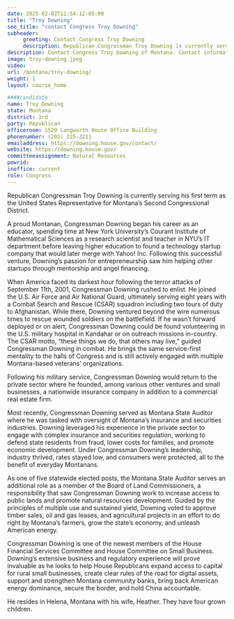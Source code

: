 ```yaml
---
date: 2025-02-02T11:54:12-05:00
title: "Troy Downing"
seo_title: "contact Congress Troy Downing"
subheader:
     greeting: Contact Congress Troy Downing
     description: Republican Congressman Troy Downing is currently serving his first term as the United States Representative for Montana’s Second Congressional District. 
description: Contact Congress Troy Downing of Montana. Contact information for Troy Downing includes email address, phone number, and mailing address.
image: troy-downing.jpeg
video:
url: /montana/troy-downing/
weight: 1
layout: course_home

####candidate
name: Troy Downing
state: Montana
district: 3rd
party: Republican
officeroom: 1529 Longworth House Office Building
phonenumber: (202) 225-3211
emailaddress: https://downing.house.gov/contact/
website: https://downing.house.gov/
committeeassignment: Natural Resources
powrid: 
inoffice: current
role: Congress
---
```

Republican Congressman Troy Downing is currently serving his first term as the United States Representative for Montana’s Second Congressional District. 

A proud Montanan, Congressman Downing began his career as an educator, spending time at New York University’s Courant Institute of Mathematical Sciences as a research scientist and teacher in NYU’s IT department before leaving higher education to found a technology startup company that would later merge with Yahoo! Inc. Following this successful venture, Downing’s passion for entrepreneurship saw him helping other startups through mentorship and angel financing. 

When America faced its darkest hour following the terror attacks of September 11th, 2001, Congressman Downing rushed to enlist. He joined the U.S. Air Force and Air National Guard, ultimately serving eight years with a Combat Search and Rescue (CSAR) squadron including two tours of duty to Afghanistan. While there, Downing ventured beyond the wire numerous times to rescue wounded soldiers on the battlefield. If he wasn’t forward deployed or on alert, Congressman Downing could be found volunteering in the U.S. military hospital in Kandahar or on outreach missions in-country. The CSAR motto, “these things we do, that others may live,” guided Congressman Downing in combat. He brings the same service-first mentality to the halls of Congress and is still actively engaged with multiple Montana-based veterans’ organizations. 

Following his military service, Congressman Downing would return to the private sector where he founded, among various other ventures and small businesses, a nationwide insurance company in addition to a commercial real estate firm.  

Most recently, Congressman Downing served as Montana State Auditor where he was tasked with oversight of Montana’s insurance and securities industries. Downing leveraged his experience in the private sector to engage with complex insurance and securities regulation, working to defend state residents from fraud, lower costs for families, and promote economic development. Under Congressman Downing’s leadership, industry thrived, rates stayed low, and consumers were protected, all to the benefit of everyday Montanans. 

As one of five statewide elected posts, the Montana State Auditor serves an additional role as a member of the Board of Land Commissioners, a responsibility that saw Congressman Downing work to increase access to public lands and promote natural resources development. Guided by the principles of multiple use and sustained yield, Downing voted to approve timber sales, oil and gas leases, and agricultural projects in an effort to do right by Montana’s farmers, grow the state’s economy, and unleash American energy. 

Congressman Downing is one of the newest members of the House Financial Services Committee and House Committee on Small Business. Downing’s extensive business and regulatory experience will prove invaluable as he looks to help House Republicans expand access to capital for rural small businesses, create clear rules of the road for digital assets, support and strengthen Montana community banks, bring back American energy dominance, secure the border, and hold China accountable. 

He resides in Helena, Montana with his wife, Heather. They have four grown children.
